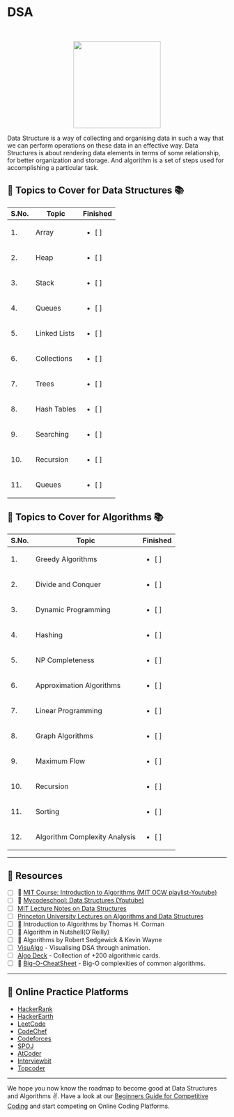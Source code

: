 # DSA

<br>
<p align="center"><img src="https://i.ibb.co/hB0gQWq/dsa.png" height="200"></p>

Data Structure is a way of collecting and organising data in such a way that we can perform operations on these data in an effective way. Data Structures is about rendering data elements in terms of some relationship, for better organization and storage. And algorithm is a set of steps used for accomplishing a particular task.

## :pushpin: Topics to Cover for Data Structures :books:

|S.No.|Topic|Finished|
|---|-------------|---------|
| 1. |Array|<ul> <li> [ ] </li> </ul> |
|2.|Heap|<ul> <li> [ ] </li> </ul> |
|3.|Stack|<ul> <li> [ ] </li> </ul> |
|4.|Queues|<ul> <li> [ ] </li> </ul> |
|5.|Linked Lists|<ul> <li> [ ] </li> </ul> |
|6.|Collections|<ul> <li> [ ] </li> </ul> |
|7.|Trees|<ul> <li> [ ] </li> </ul> |
|8.|Hash Tables|<ul> <li> [ ] </li> </ul> |
|9.|Searching|<ul> <li> [ ] </li> </ul> |
|10.|Recursion|<ul> <li> [ ] </li> </ul> |
|11.|Queues|<ul> <li> [ ] </li> </ul> |

## :pushpin: Topics to Cover for Algorithms :books:

|S.No.|Topic|Finished|
|---|-------------|---------|
|1.|Greedy Algorithms|<ul> <li> [ ] </li> </ul> |
|2.|Divide and Conquer|<ul> <li> [ ] </li> </ul> |
|3.|Dynamic Programming|<ul> <li> [ ] </li> </ul> |
|4.|Hashing|<ul> <li> [ ] </li> </ul> |
|5.|NP Completeness|<ul> <li> [ ] </li> </ul> |
|6.|Approximation Algorithms|<ul> <li> [ ] </li> </ul> |
|7.|Linear Programming|<ul> <li> [ ] </li> </ul> |
|8.|Graph Algorithms|<ul> <li> [ ] </li> </ul> |
|9.|Maximum Flow|<ul> <li> [ ] </li> </ul> |
|10.|Recursion|<ul> <li> [ ] </li> </ul> |
|11.|Sorting|<ul> <li> [ ] </li> </ul> |
|12.|Algorithm Complexity Analysis|<ul> <li> [ ] </li> </ul> |

***

## :pushpin: Resources

- [ ] :movie_camera: [MIT Course: Introduction to Algorithms (MIT OCW playlist-Youtube)](https://www.youtube.com/watch?v=HtSuA80QTyo&list=PLUl4u3cNGP61Oq3tWYp6V_F-5jb5L2iHb)
- [ ] :movie_camera: [Mycodeschool: Data Structures (Youtube)](https://www.youtube.com/watch?v=s-CYnVz-uh4)
- [ ] [MIT Lecture Notes on Data Structures](https://ocw.mit.edu/courses/electrical-engineering-and-computer-science/6-006-introduction-to-algorithms-spring-2008/lecture-notes/)
- [ ] [Princeton University Lectures on Algorithms and Data Structures](https://www.cs.princeton.edu/courses/archive/fall19/cos226/lectures.php)
- [ ] :closed_book: Introduction to Algorithms by Thomas H. Corman
- [ ] :closed_book: Algorithm in Nutshell(O'Reilly)
- [ ] :closed_book: Algorithms by Robert Sedgewick & Kevin Wayne
- [ ] [VisuAlgo](http://visualgo.net/) - Visualising DSA through animation.
- [ ] [Algo Deck](https://github.com/teivah/algodeck/) - Collection of +200 algorithmic cards.
- [ ] :page_with_curl: [Big-O-CheatSheet](http://bigocheatsheet.com/) - Big-O complexities of common algorithms.

***

## :pushpin: Online Practice Platforms

- [HackerRank](https://www.hackerrank.com/)
- [HackerEarth](https://www.hackerearth.com/)
- [LeetCode](https://leetcode.com/)
- [CodeChef](http://codechef.com/)
- [Codeforces](https://codeforces.com/)
- [SPOJ](http://www.spoj.com/)
- [AtCoder](https://atcoder.jp/)
- [Interviewbit](https://www.interviewbit.com/)
- [Topcoder](https://www.topcoder.com/)

*** 

We hope you now know the roadmap to become good at Data Structures and Algorithms :v:. Have a look at our [Beginners Guide for Competitive Coding](./CC_and_DSA/COMPETITIVE-CODING.md) and start competing on Online Coding Platforms.
